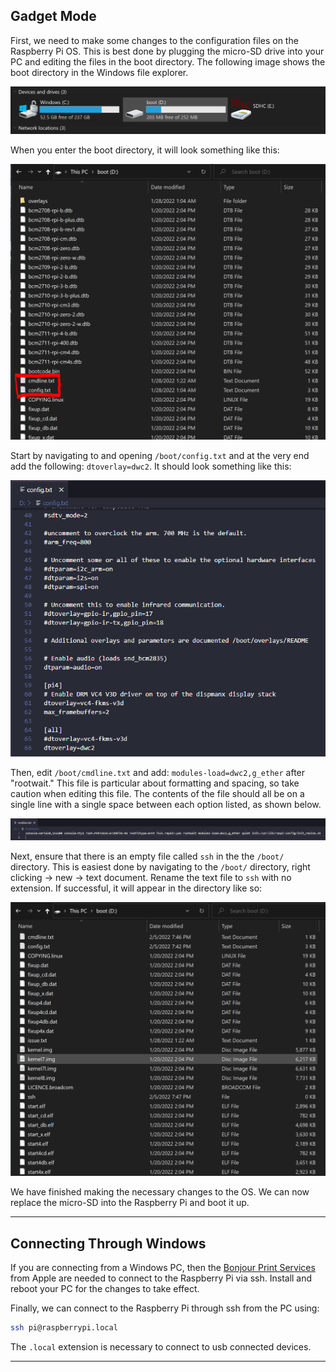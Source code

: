 ## Gadget Mode

First, we need to make some changes to the configuration files on the Raspberry Pi OS. This is best done by plugging the micro-SD drive into your PC and editing the files in the boot directory. The following image shows the boot directory in the Windows file explorer.&#x20;

![](./images/filesystem.PNG)

When you enter the boot directory, it will look something like this:

![](./images/boot_dir.PNG)

Start by navigating to and opening `/boot/config.txt` and at the very end add the following: `dtoverlay=dwc2`. It should look something like this:

![](./images/config.PNG)

Then, edit `/boot/cmdline.txt` and add: `modules-load=dwc2,g_ether` after "rootwait." This file is particular about formatting and spacing, so take caution when editing this file. The contents of the file should all be on a single line with a single space between each option listed, as shown below.

![](./images/cmdline.PNG)

Next, ensure that there is an empty file called `ssh` in the the `/boot/` directory. This is easiest done by navigating to the `/boot/` directory, right clicking -> new -> text document. Rename the text file to `ssh` with no extension. If successful, it will appear in the directory like so:

![](./images/ssh2.PNG)

We have finished making the necessary changes to the OS. We can now replace the micro-SD into the Raspberry Pi and boot it up.&#x20;

***
## Connecting Through Windows

If you are connecting from a Windows PC, then the [Bonjour Print Services](https://support.apple.com/kb/DL999?locale=en_US) from Apple are needed to connect to the Raspberry Pi via ssh. Install and reboot your PC for the changes to take effect.

Finally, we can connect to the Raspberry Pi through ssh from the PC using:

```bash
ssh pi@raspberrypi.local
```

The `.local` extension is necessary to connect to usb connected devices.
***
